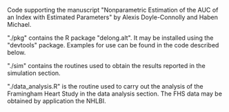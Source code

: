 Code supporting the manuscript "Nonparametric Estimation of the AUC of an Index with Estimated Parameters" by Alexis Doyle-Connolly and Haben Michael.

"./pkg" contains the R package "delong.alt". It may be installed using the "devtools"
package. Examples for use can be found in the code described below.

"./sim" contains the routines used to obtain the results reported in the simulation section.

"./data_analysis.R" is the routine used to carry out the analysis of the Framingham Heart Study in the data analysis section. The FHS data may be obtained by application the NHLBI.
